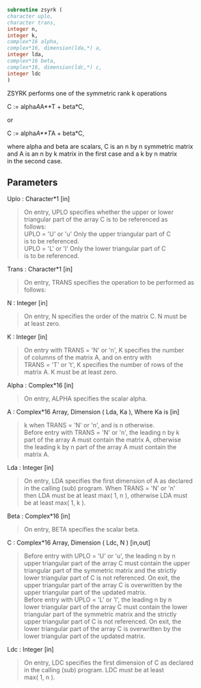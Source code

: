 ```fortran  
subroutine zsyrk (  
character uplo,  
character trans,  
integer n,  
integer k,  
complex*16 alpha,  
complex*16, dimension(lda,*) a,  
integer lda,  
complex*16 beta,  
complex*16, dimension(ldc,*) c,  
integer ldc  
)  
```  
  
ZSYRK  performs one of the symmetric rank k operations  
  
C := alpha*A*A**T + beta*C,  
  
or  
  
C := alpha*A**T*A + beta*C,  
  
where  alpha and beta  are scalars,  C is an  n by n symmetric matrix  
and  A  is an  n by k  matrix in the first case and a  k by n  matrix  
in the second case.  
  
## Parameters  
Uplo : Character*1 [in]  
> On  entry,   UPLO  specifies  whether  the  upper  or  lower  
> triangular  part  of the  array  C  is to be  referenced  as  
> follows:  
> UPLO = 'U' or 'u'   Only the  upper triangular part of  C  
> is to be referenced.  
> UPLO = 'L' or 'l'   Only the  lower triangular part of  C  
> is to be referenced.  
  
Trans : Character*1 [in]  
> On entry,  TRANS  specifies the operation to be performed as  
> follows:  
  
N : Integer [in]  
> On entry,  N specifies the order of the matrix C.  N must be  
> at least zero.  
  
K : Integer [in]  
> On entry with  TRANS = 'N' or 'n',  K  specifies  the number  
> of  columns   of  the   matrix   A,   and  on   entry   with  
> TRANS = 'T' or 't',  K  specifies  the number of rows of the  
> matrix A.  K must be at least zero.  
  
Alpha : Complex*16 [in]  
> On entry, ALPHA specifies the scalar alpha.  
  
A : Complex*16 Array, Dimension ( Lda, Ka ), Where Ka is [in]  
> k  when  TRANS = 'N' or 'n',  and is  n  otherwise.  
> Before entry with  TRANS = 'N' or 'n',  the  leading  n by k  
> part of the array  A  must contain the matrix  A,  otherwise  
> the leading  k by n  part of the array  A  must contain  the  
> matrix A.  
  
Lda : Integer [in]  
> On entry, LDA specifies the first dimension of A as declared  
> in  the  calling  (sub)  program.   When  TRANS = 'N' or 'n'  
> then  LDA must be at least  max( 1, n ), otherwise  LDA must  
> be at least  max( 1, k ).  
  
Beta : Complex*16 [in]  
> On entry, BETA specifies the scalar beta.  
  
C : Complex*16 Array, Dimension ( Ldc, N ) [in,out]  
> Before entry  with  UPLO = 'U' or 'u',  the leading  n by n  
> upper triangular part of the array C must contain the upper  
> triangular part  of the  symmetric matrix  and the strictly  
> lower triangular part of C is not referenced.  On exit, the  
> upper triangular part of the array  C is overwritten by the  
> upper triangular part of the updated matrix.  
> Before entry  with  UPLO = 'L' or 'l',  the leading  n by n  
> lower triangular part of the array C must contain the lower  
> triangular part  of the  symmetric matrix  and the strictly  
> upper triangular part of C is not referenced.  On exit, the  
> lower triangular part of the array  C is overwritten by the  
> lower triangular part of the updated matrix.  
  
Ldc : Integer [in]  
> On entry, LDC specifies the first dimension of C as declared  
> in  the  calling  (sub)  program.   LDC  must  be  at  least  
> max( 1, n ).  
  
